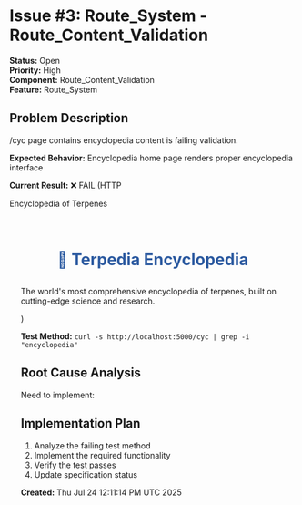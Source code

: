 # Issue #3: Route_System - Route_Content_Validation

**Status:** Open  
**Priority:** High  
**Component:** Route_Content_Validation  
**Feature:** Route_System  

## Problem Description
/cyc page contains encyclopedia content is failing validation.

**Expected Behavior:** Encyclopedia home page renders proper encyclopedia interface

**Current Result:** ❌ FAIL (HTTP                                                                 <p class="site-description">Encyclopedia of Terpenes</p>
    <div id="content" class="site-content"><div class="terpedia-encyclopedia-home" style="max-width: 1200px; margin: 0 auto; padding: 20px;">
            <h1 style="color: #2c5aa0; text-align: center; margin-bottom: 30px;">🧬 Terpedia Encyclopedia</h1>
                    <p>The world's most comprehensive encyclopedia of terpenes, built on cutting-edge science and research.</p>)

**Test Method:** `curl -s http://localhost:5000/cyc | grep -i "encyclopedia"`

## Root Cause Analysis
Need to implement: 

## Implementation Plan
1. Analyze the failing test method
2. Implement the required functionality  
3. Verify the test passes
4. Update specification status

**Created:** Thu Jul 24 12:11:14 PM UTC 2025

